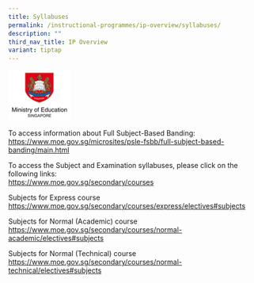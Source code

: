 ```yaml
---
title: Syllabuses
permalink: /instructional-programmes/ip-overview/syllabuses/
description: ""
third_nav_title: IP Overview
variant: tiptap
---
```

<div class="isomer-image-wrapper">
<img style="width:25%" height="auto" width="100%" src="/images/moe_logo.png">
</div>
<p>To access information about Full Subject-Based Banding:
<br><a href="https://www.moe.gov.sg/microsites/psle-fsbb/full-subject-based-banding/main.html" rel="noopener nofollow" target="_blank">https://www.moe.gov.sg/microsites/psle-fsbb/full-subject-based-banding/main.html</a>
</p>
<p>To access the Subject and Examination syllabuses, please click on the
following links:
<br><a href="https://www.moe.gov.sg/secondary/courses" rel="noopener noreferrer nofollow" target="_blank">https://www.moe.gov.sg/secondary/courses</a>
</p>
<p>Subjects for Express course
<br><a href="https://www.moe.gov.sg/secondary/courses/express/electives#subjects" rel="noopener noreferrer nofollow" target="_blank">https://www.moe.gov.sg/secondary/courses/express/electives#subjects</a>
</p>
<p>Subjects for Normal (Academic) course
<br><a href="https://www.moe.gov.sg/secondary/courses/normal-academic/electives#subjects" rel="noopener noreferrer nofollow" target="_blank">https://www.moe.gov.sg/secondary/courses/normal-academic/electives#subjects</a>
</p>
<p>Subjects for Normal (Technical) course
<br><a href="https://www.moe.gov.sg/secondary/courses/normal-technical/electives#subjects" rel="noopener noreferrer nofollow" target="_blank">https://www.moe.gov.sg/secondary/courses/normal-technical/electives#subjects</a>
</p>